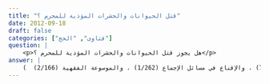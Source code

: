 ```yaml
---
title: "قتل الحيوانات والحشرات المؤذية للمحرم ؟"
date: 2012-09-18
draft: false
categories: ["فتاوى", "الحج"]
question: |
    <p>هل يجوز قتل الحيوانات والحشرات المؤذية للمحرم ؟</p>
answer: |
    يباح للمحرم قتل الفواسق وكلّ ما هو مؤذي فقد أجمع العلماء على أنه يجوز للمحرم قتل الأفعى ، والثعبان ، والسبع ، والذئب ، والكلّب العقور(وهو كل ما عقر الناس وأخافهم وعدا عليهم مثل الأسد ، والنمر ، والفهد ، والذئب ) ، والزَّنبور ، والفأرة ، والغراب ، إلا غراب الزرع الصغير الذي يأكلّ الحب فاتفقوا على عدم جواز قتله من المحرم(ينظر : موسوعة الإجماع (78) ، والإقناع في مسائل الإجماع (1/262) ، والموسوعة الفقهية (2/166)  ) . <BR>قال شيخ الإسلام ابن تيمية( شرح العمدة (2/136) ) : ( إن ما آذى الناس أو آذى أموالهم فإن قتله مباح سواء كان قد وجد منه الأذى كالسبع الذي قد عدا على المحرم ، أو لا يؤمن أذاه ، مثل الحية ، و العقرب ، والفأرة ، و الكلّب العقور … ) . دليله :  <BR>عَنْ عَائِشَةَ   رضي الله عنها   أَنَّ رَسُولَ الله صلى الله عليه وسلم قَالَ : ((خَمْسٌ مِنَ الدَّوَابِّ كُلُّهُنَّ فَاسِقٌ ، يَقْتُلُهُنَّ فِي الْحَرَمِ : الْغُرَابُ ، وَالْحِدَأَةُ ، وَالْعَقْرَبُ ، وَالْفَأْرَةُ ، وَالْكَلْبُ الْعَقُورُ ))( رواه البخاري رقم الحديث (1732) ، ومسلم رقم الحديث (1198)) . <BR>والله أعلم
---
```



